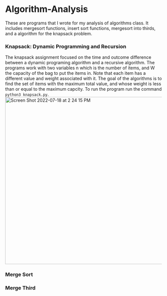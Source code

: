 # Algorithm-Analysis
These are programs that I wrote for my analysis of algorithms class. It includes mergesort functions, insert sort functions, mergesort into thirds, and a algorithm for the knapsack problem.

### Knapsack: Dynamic Programming and Recursion
The knapsack assignment focused on the time and outcome difference between a dynamic programing algorithm and a recursive algorithm. The programs work with two variables n which is the number of items, and W the capacity of the bag to put the items in. Note that each item has a different value and weight associated with it. The goal of the algorithms is to find the set of items with the maximum total value, and whose weight is less than or equal to the maximum capcity. To run the program run the command `python3 knapsack.py`. </br>
<img width="537" alt="Screen Shot 2022-07-18 at 2 24 15 PM" src="https://user-images.githubusercontent.com/41707123/179619968-c7bdb9c4-21a7-4bc2-852b-7695546950cb.png">



### Merge Sort

### Merge Third
